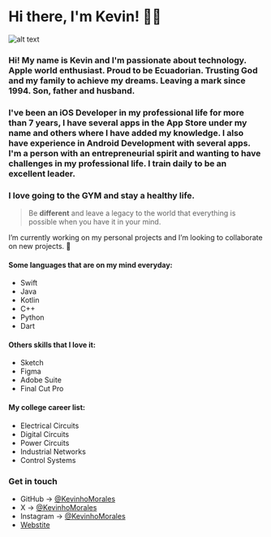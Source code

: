 # Hi there, I'm Kevin! 👨‍💻

![alt text](https://firebasestorage.googleapis.com/v0/b/doistyapp.appspot.com/o/iOS%20Developer.png?alt=media&token=541c876f-de00-41b0-861b-40187034a74d)

### Hi! My name is Kevin and I'm passionate about technology. Apple world enthusiast. Proud to be Ecuadorian. Trusting God and my family to achieve my dreams. Leaving a mark since 1994. Son, father and husband.

### I've been an iOS Developer in my professional life for more than 7 years, I have several apps in the App Store under my name and others where I have added my knowledge. I also have experience in Android Development with several apps. I'm a person with an entrepreneurial spirit and wanting to have challenges in my professional life. I train daily to be an excellent leader.

### I love going to the GYM and stay a healthy life.

> Be **different** and leave a legacy to the world that everything is possible when you have it in your mind.

I’m currently working on my personal projects and I’m looking to collaborate on new projects. 🤝

#### Some languages that are on my mind everyday:

* Swift
* Java
* Kotlin
* C++
* Python
* Dart

#### Others skills that I love it:

* Sketch
* Figma
* Adobe Suite
* Final Cut Pro

#### My college career list:

* Electrical Circuits
* Digital Circuits
* Power Circuits
* Industrial Networks
* Control Systems

### Get in touch

* GitHub -> [@KevinhoMorales](https://github.com/KevinhoMorales)
* X -> [@KevinhoMorales](https://twitter.com/KevinhoMorales)
* Instagram -> [@KevinhoMorales](https://instagram.com/KevinhoMorales)
* [Webstite](http://kevinhomorales.com)
